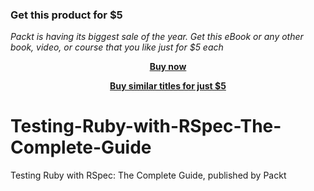 
### Get this product for $5

<i>Packt is having its biggest sale of the year. Get this eBook or any other book, video, or course that you like just for $5 each</i>


<b><p align='center'>[Buy now](https://packt.link/9781839219474)</p></b>


<b><p align='center'>[Buy similar titles for just $5](https://subscription.packtpub.com/search)</p></b>


# Testing-Ruby-with-RSpec-The-Complete-Guide
Testing Ruby with RSpec: The Complete Guide, published by Packt

